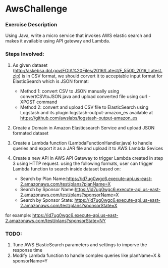 # AwsChallenge

### Exercise Description

Using Java, write a micro service that invokes AWS elastic search and makes it available using API gateway and Lambda.



### Steps Involved:
1. As given dataset (http://askebsa.dol.gov/FOIA%20Files/2016/Latest/F_5500_2016_Latest.zip) is in CSV format, we should corvert it to acceptable input format for ElasticSearch which is JSON format:
    * Method 1: convert CSV to JSON manually using convertCSVtoJSON.java and upload converted file using curl -XPOST command
    * Method 2: convert and upload CSV file to ElasticSearch using Logstash and its plugin logstash-output-amazon_es available at https://github.com/awslabs/logstash-output-amazon_es

2. Create a Domain in Amazon Elasticsearch Service and upload JSON formated dataset
3. Create a Lambda function (LambdaFunctionHandler.java) to handle queries and export it as a JAR file and upload it to AWS Lambda Sevices

4. Create a new API in AWS API Gateway to trigger Lambda created in step 3 using HTTP request. using the following formats, user can trigger Lambda function to search inside dataset based on:
    * Search by Plan Name:https://id7ug0wgc6.execute-api.us-east-2.amazonaws.com/test/plans?planName=X
    * Search by Sponsor Name:https://id7ug0wgc6.execute-api.us-east-2.amazonaws.com/test/plans?sponsorName=X
    * Search by Sponsor State: https://id7ug0wgc6.execute-api.us-east-2.amazonaws.com/test/plans?sponsorState=X



for example: https://id7ug0wgc6.execute-api.us-east-2.amazonaws.com/test/plans?sponsorState=NY



### TODO:
1. Tune AWS ElasticSearch parameters and settings to imporve the response time
2. Modify Lambda function to handle complex queries like planName=X & sponsorName=Y

